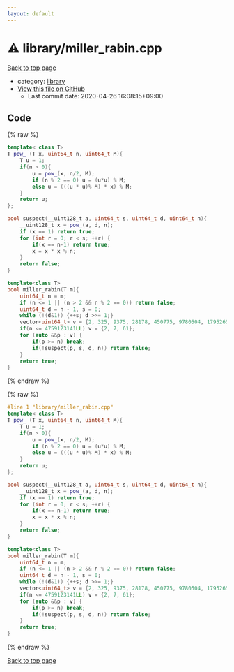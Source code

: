 ```yaml
---
layout: default
---
```


<!-- mathjax config similar to math.stackexchange -->
<script type="text/javascript" async
  src="https://cdnjs.cloudflare.com/ajax/libs/mathjax/2.7.5/MathJax.js?config=TeX-MML-AM_CHTML">
</script>
<script type="text/x-mathjax-config">
  MathJax.Hub.Config({
    TeX: { equationNumbers: { autoNumber: "AMS" }},
    tex2jax: {
      inlineMath: [ ['$','$'] ],
      processEscapes: true
    },
    "HTML-CSS": { matchFontHeight: false },
    displayAlign: "left",
    displayIndent: "2em"
  });
</script>

<script type="text/javascript" src="https://cdnjs.cloudflare.com/ajax/libs/jquery/3.4.1/jquery.min.js"></script>
<script src="https://cdn.jsdelivr.net/npm/jquery-balloon-js@1.1.2/jquery.balloon.min.js" integrity="sha256-ZEYs9VrgAeNuPvs15E39OsyOJaIkXEEt10fzxJ20+2I=" crossorigin="anonymous"></script>
<script type="text/javascript" src="../../assets/js/copy-button.js"></script>
<link rel="stylesheet" href="../../assets/css/copy-button.css" />


# :warning: library/miller_rabin.cpp

<a href="../../index.html">Back to top page</a>

* category: <a href="../../index.html#d521f765a49c72507257a2620612ee96">library</a>
* <a href="{{ site.github.repository_url }}/blob/master/library/miller_rabin.cpp">View this file on GitHub</a>
    - Last commit date: 2020-04-26 16:08:15+09:00




## Code

<a id="unbundled"></a>
{% raw %}
```cpp
template< class T>
T pow_ (T x, uint64_t n, uint64_t M){
    T u = 1;
    if(n > 0){
        u = pow_(x, n/2, M);
        if (n % 2 == 0) u = (u*u) % M;
        else u = (((u * u)% M) * x) % M;
    }
    return u;
};

bool suspect(__uint128_t a, uint64_t s, uint64_t d, uint64_t n){
    __uint128_t x = pow_(a, d, n);
    if (x == 1) return true;
    for (int r = 0; r < s; ++r) {
        if(x == n-1) return true;
        x = x * x % n;
    }
    return false;
}

template<class T>
bool miller_rabin(T m){
    uint64_t n = m;
    if (n <= 1 || (n > 2 && n % 2 == 0)) return false;
    uint64_t d = n - 1, s = 0;
    while (!(d&1)) {++s; d >>= 1;}
    vector<uint64_t> v = {2, 325, 9375, 28178, 450775, 9780504, 1795265022};
    if(n <= 4759123141LL) v = {2, 7, 61};
    for (auto &&p : v) {
        if(p >= n) break;
        if(!suspect(p, s, d, n)) return false;
    }
    return true;
}
```
{% endraw %}

<a id="bundled"></a>
{% raw %}
```cpp
#line 1 "library/miller_rabin.cpp"
template< class T>
T pow_ (T x, uint64_t n, uint64_t M){
    T u = 1;
    if(n > 0){
        u = pow_(x, n/2, M);
        if (n % 2 == 0) u = (u*u) % M;
        else u = (((u * u)% M) * x) % M;
    }
    return u;
};

bool suspect(__uint128_t a, uint64_t s, uint64_t d, uint64_t n){
    __uint128_t x = pow_(a, d, n);
    if (x == 1) return true;
    for (int r = 0; r < s; ++r) {
        if(x == n-1) return true;
        x = x * x % n;
    }
    return false;
}

template<class T>
bool miller_rabin(T m){
    uint64_t n = m;
    if (n <= 1 || (n > 2 && n % 2 == 0)) return false;
    uint64_t d = n - 1, s = 0;
    while (!(d&1)) {++s; d >>= 1;}
    vector<uint64_t> v = {2, 325, 9375, 28178, 450775, 9780504, 1795265022};
    if(n <= 4759123141LL) v = {2, 7, 61};
    for (auto &&p : v) {
        if(p >= n) break;
        if(!suspect(p, s, d, n)) return false;
    }
    return true;
}

```
{% endraw %}

<a href="../../index.html">Back to top page</a>

